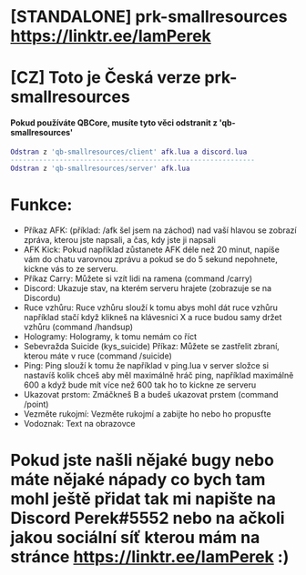 # [STANDALONE] prk-smallresources https://linktr.ee/IamPerek

# [CZ] Toto je Česká verze prk-smallresources

#### Pokud používáte QBCore, musíte tyto věci odstranit z 'qb-smallresources'
```lua
Odstran z 'qb-smallresources/client' afk.lua a discord.lua
------------------------------------------------------------
Odstran z 'qb-smallresources/server' afk.lua
```

# Funkce:

- Příkaz AFK: (příklad: /afk šel jsem na záchod) nad vaší hlavou se zobrazí zpráva, kterou jste napsali, a čas, kdy jste ji napsali
- AFK Kick: Pokud například zůstanete AFK déle než 20 minut, napíše vám do chatu varovnou zprávu a pokud se do 5 sekund nepohnete, kickne vás to ze serveru.
- Příkaz Carry: Můžete si vzít lidi na ramena (command /carry)
- Discord: Ukazuje stav, na kterém serveru hrajete (zobrazuje se na Discordu)
- Ruce vzhůru: Ruce vzhůru slouží k tomu abys mohl dát ruce vzhůru například stačí když klikneš na klávesnici X a ruce budou samy držet vzhůru (command /handsup)
- Hologramy: Hologramy, k tomu nemám co říct
- Sebevražda Suicide (kys_suicide) Příkaz: Můžete se zastřelit zbraní, kterou máte v ruce (command /suicide)
- Ping: Ping slouží k tomu že například v ping.lua v server složce si nastavíš kolik chceš aby měl maximálně hráč ping, například maximálně 600 a když bude mít více než 600 tak ho to kickne ze serveru
- Ukazovat prstom: Zmáčkneš B a budeš ukazovat prstem (command /point)
- Vezměte rukojmí: Vezměte rukojmí a zabijte ho nebo ho propusťte
- Vodoznak: Text na obrazovce

# Pokud jste našli nějaké bugy nebo máte nějaké nápady co bych tam mohl ještě přidat tak mi napište na Discord Perek#5552 nebo na ačkoli jakou sociální síť kterou mám na stránce https://linktr.ee/IamPerek :)
